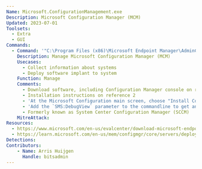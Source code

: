 ```yaml
---
Name: Microsoft.ConfigurationManagement.exe
Description: Microsoft Configuration Manager (MCM)
Updated: 2023-07-01
Toolsets:
  - Extra
  - GUI
Commands:
  - Command: '"C:\Program Files (x86)\Microsoft Endpoint Manager\AdminConsole\bin\Microsoft.ConfigurationManagement.exe"'
    Description: Manage Microsoft Configuration Manager (MCM)
    Usecases:
      - Collect information about systems
      - Deploy software implant to system
    Function: Manage
    Comments:
      - Download software, including Configuration Manager console on reference 1
      - Installation instructions on reference 2
      - 'At the Microsoft Configuration main screen, choose "Install Configuration Manager console"'
      - 'Add the `SMS:DebugView` parameter to the commandline to get an additional option (Tools) in the menu'
      - Formerly known as System Center Configuration Manager (SCCM)
    MitreAttack:
Resources:
  - https://www.microsoft.com/en-us/evalcenter/download-microsoft-endpoint-configuration-manager
  - https://learn.microsoft.com/en-us/mem/configmgr/core/servers/deploy/install/install-consoles
Detections:
Contributors:
    - Name: Arris Huijgen
      Handle: bitsadmin
---
```

